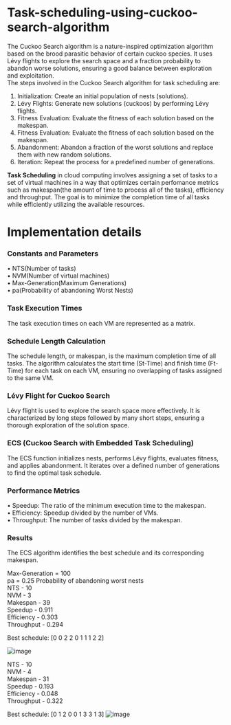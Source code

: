 # Task-scheduling-using-cuckoo-search-algorithm
The Cuckoo Search algorithm is a nature-inspired optimization algorithm based on the brood parasitic
behavior of certain cuckoo species. It uses Lévy flights to explore the search space and a fraction
probability to abandon worse solutions, ensuring a good balance between exploration and exploitation. </br>
The steps involved in the Cuckoo Search algorithm for task scheduling are: </br>
1. Initialization: Create an initial population of nests (solutions).
2. Lévy Flights: Generate new solutions (cuckoos) by performing Lévy flights.
3. Fitness Evaluation: Evaluate the fitness of each solution based on the makespan.
4. Fitness Evaluation: Evaluate the fitness of each solution based on the makespan.
5. Abandonment: Abandon a fraction of the worst solutions and replace them with new random
solutions.
6. Iteration: Repeat the process for a predefined number of generations.

**Task Scheduling** in cloud computing involves assigning a set of tasks to a set of virtual machines
in a way that optimizes certain perfomance metrics such as makespan(the amount of time to process all
of the tasks), efficiency and throughput. The goal is to minimize the completion time of all tasks while
efficiently utilizing the available resources.

# Implementation details
### Constants and Parameters
• NTS(Number of tasks) </br>
• NVM(Number of virtual machines)</br>
• Max-Generation(Maximum Generations)</br>
• pa(Probability of abandoning Worst Nests)</br>

### Task Execution Times
The task execution times on each VM are represented as a matrix.

### Schedule Length Calculation
The schedule length, or makespan, is the maximum completion time of all tasks. The algorithm calculates
the start time (St-Time) and finish time (Ft-Time) for each task on each VM, ensuring no overlapping
of tasks assigned to the same VM.

### Lévy Flight for Cuckoo Search
Lévy flight is used to explore the search space more effectively. It is characterized by long steps followed
by many short steps, ensuring a thorough exploration of the solution space.

### ECS (Cuckoo Search with Embedded Task Scheduling)
The ECS function initializes nests, performs Lévy flights, evaluates fitness, and applies abandonment. It
iterates over a defined number of generations to find the optimal task schedule.

### Performance Metrics
• Speedup: The ratio of the minimum execution time to the makespan. </br>
• Efficiency: Speedup divided by the number of VMs.</br>
• Throughput: The number of tasks divided by the makespan.</br>

### Results
The ECS algorithm identifies the best schedule and its corresponding makespan. </br>

Max-Generation = 100 </br>
pa = 0.25 Probability of abandoning worst nests </br>
NTS - 10 </br>
NVM - 3 </br>
Makespan - 39</br>
Speedup - 0.911 </br>
Efficiency - 0.303 </br>
Throughput - 0.294 </br>

Best schedule: [0 0 2 2 0 1 1 1 2 2]

![image](https://github.com/user-attachments/assets/a674ca81-9319-4e77-ba4c-b47e83c58856)

NTS - 10 </br>
NVM - 4 </br>
Makespan - 31</br>
Speedup - 0.193 </br>
Efficiency - 0.048 </br>
Throughput - 0.322 </br>

Best schedule: [0 1 2 0 0 1 3 3 1 3]
![image](https://github.com/user-attachments/assets/bc9ba887-9e85-4507-b546-dca8f16b0725)
